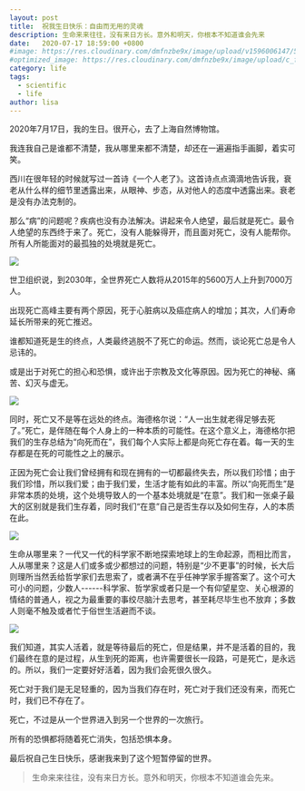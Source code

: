 ```yaml
---
layout: post
title:  祝我生日快乐：自由而无用的灵魂
description: 生命来来往往，没有来日方长。意外和明天，你根本不知道谁会先来
date:   2020-07-17 18:59:00 +0800
#image: https://res.cloudinary.com/dmfnzbe9x/image/upload/v1596006147/533417DC-CC84-4F5B-AC9F-09538BEBD527_blybcv.jpg
#optimized_image: https://res.cloudinary.com/dmfnzbe9x/image/upload/c_fill,h_171,w_325/v1596006147/533417DC-CC84-4F5B-AC9F-09538BEBD527_blybcv.jpg
category: life
tags:
  - scientific
  - life
author: lisa
---
```


2020年7月17日，我的生日。很开心，去了上海自然博物馆。

我连我自己是谁都不清楚，我从哪里来都不清楚，却还在一遍遍指手画脚，着实可笑。

西川在很年轻的时候就写过一首诗《一个人老了》。这首诗点点滴滴地告诉我，衰老从什么样的细节里透露出来，从眼神、步态，从对他人的态度中透露出来。衰老是没有办法克制的。

那么“病”的问题呢？疾病也没有办法解决。讲起来令人绝望，最后就是死亡。最令人绝望的东西终于来了。死亡，没有人能躲得开，而且面对死亡，没有人能帮你。所有人所能面对的最孤独的处境就是死亡。

![](https://res.cloudinary.com/dmfnzbe9x/image/upload/v1596005210/640_s428fi.webp)

世卫组织说，到2030年，全世界死亡人数将从2015年的5600万人上升到7000万人。

出现死亡高峰主要有两个原因，死于心脏病以及癌症病人的增加；其次，人们寿命延长所带来的死亡推迟。

谁都知道死是生的终点，人类最终逃脱不了死亡的命运。然而，谈论死亡总是令人忌讳的。

或是出于对死亡的担心和恐惧，或许出于宗教及文化等原因。因为死亡的神秘、痛苦、幻灭与虚无。

![](https://res.cloudinary.com/dmfnzbe9x/image/upload/v1596005216/640_nxctoh.webp)

同时，死亡又不是等在远处的终点。海德格尔说：“人一出生就老得足够去死了。”死亡，是伴随在每个人身上的一种本质的可能性。在这个意义上，海德格尔把我们的生存总结为“向死而在”，我们每个人实际上都是向死亡存在着。每一天的生存都是在死的可能性之上的展示。

正因为死亡会让我们曾经拥有和现在拥有的一切都最终失去，所以我们珍惜；由于我们珍惜，所以我们爱；由于我们爱，生活才能有如此的丰富。所以“向死而生”是非常本质的处境，这个处境导致人的一个基本处境就是“在意”。我们和一张桌子最大的区别就是我们生存着，同时我们“在意”自己是否生存以及如何生存，人的本质在此。

![](https://res.cloudinary.com/dmfnzbe9x/image/upload/v1596005224/640_k5n7uw.webp)

生命从哪里来？一代又一代的科学家不断地探索地球上的生命起源，而相比而言，人从哪里来？这是人们或多或少都想过的问题，特别是“少不更事”的时候，长大后则理所当然丢给哲学家们去思索了，或者满不在乎任神学家手握答案了。这个可大可小的问题，少数人------科学家、哲学家或者只是一个有仰望星空、关心根源的情结的普通人，视之为最重要的事绞尽脑汁去思考，甚至耗尽毕生也不放弃；多数人则毫不触及或者忙于俗世生活避而不谈。

![](https://res.cloudinary.com/dmfnzbe9x/image/upload/v1596005232/640_fw8zzg.webp)

我们知道，其实人活着，就是等待最后的死亡，但是结果，并不是活着的目的，我们最终在意的是过程，从生到死的距离，也许需要很长一段路，可是死亡，是永远的。所以，我们一定要好好活着，因为我们会死很久很久。

死亡对于我们是无足轻重的，因为当我们存在时，死亡对于我们还没有来，而死亡时，我们已不存在了。

死亡，不过是从一个世界进入到另一个世界的一次旅行。

所有的恐惧都将随着死亡消失，包括恐惧本身。

最后祝自己生日快乐，感谢我来到了这个短暂停留的世界。

> 生命来来往往，没有来日方长。意外和明天，你根本不知道谁会先来。
